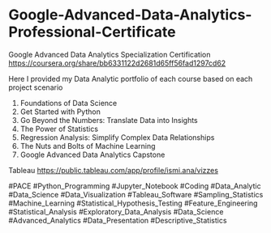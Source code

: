 # Google-Advanced-Data-Analytics-Professional-Certificate
Google Advanced Data Analytics Specialization Certification https://coursera.org/share/bb6331122d2681d65ff56fad1297cd62 

Here I provided my Data Analytic portfolio of each course based on each project scenario
1. Foundations of Data Science
2. Get Started with Python
3. Go Beyond the Numbers: Translate Data into Insights
4. The Power of Statistics
5. Regression Analysis: Simplify Complex Data Relationships
6. The Nuts and Bolts of Machine Learning
7. Google Advanced Data Analytics Capstone

Tableau https://public.tableau.com/app/profile/ismi.ana/vizzes

#PACE #Python_Programming #Jupyter_Notebook #Coding #Data_Analytic #Data_Science #Data_Visualization 
#Tableau_Software #Sampling_Statistics #Machine_Learning #Statistical_Hypothesis_Testing #Feature_Engineering #Statistical_Analysis
#Exploratory_Data_Analysis #Data_Science #Advanced_Analytics #Data_Presentation #Descriptive_Statistics
